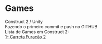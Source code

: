# Games
 Construct 2 / Unity
<br/>
Fazendo o primeiro commit e push no GITHUB
<br/>
Lista de Games em Construct 2:
<br/>
<a href="https://www.construct.net/en/free-online-games/carreta-furacao-874/play">1- Carreta Furacão 2</a>
